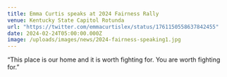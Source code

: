 ```yaml
---
title: Emma Curtis speaks at 2024 Fairness Rally
venue: Kentucky State Capitol Rotunda
url: "https://twitter.com/emmacurtislex/status/1761150558637842455"
date: 2024-02-24T05:00:00.000Z
image: /uploads/images/news/2024-fairness-speaking1.jpg
---
```


“This place is our home and it is worth fighting for. You are worth fighting for.”
